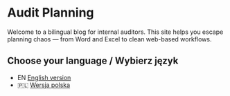 # Audit Planning

Welcome to a bilingual blog for internal auditors. This site helps you escape planning chaos — from Word and Excel to clean web-based workflows.

## Choose your language / Wybierz język

- EN [English version](index-en.md)
- 🇵🇱 [Wersja polska](index-pl.md)
